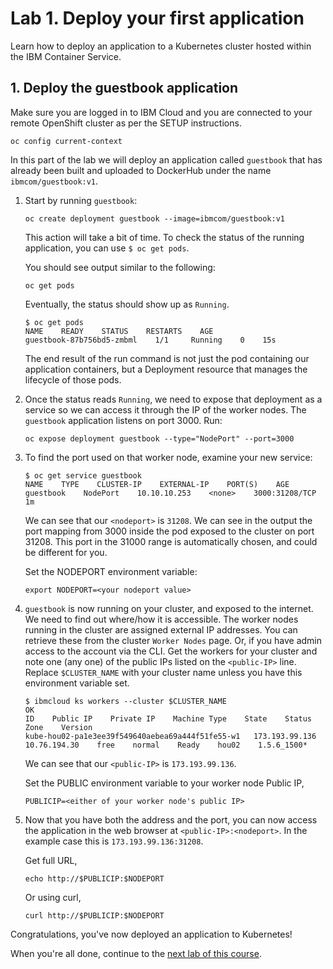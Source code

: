 # Lab 1. Deploy your first application

Learn how to deploy an application to a Kubernetes cluster hosted within the IBM Container Service.

## 1. Deploy the guestbook application

Make sure you are logged in to IBM Cloud and you are connected to your remote OpenShift cluster as per the SETUP instructions.

```
oc config current-context
```

In this part of the lab we will deploy an application called `guestbook`
that has already been built and uploaded to DockerHub under the name
`ibmcom/guestbook:v1`.

1. Start by running `guestbook`:

   ```shell
   oc create deployment guestbook --image=ibmcom/guestbook:v1
   ```

   This action will take a bit of time. To check the status of the running application, you can use `$ oc get pods`.

   You should see output similar to the following:

   ```console
   oc get pods
   ```

   Eventually, the status should show up as `Running`.

    ```console
    $ oc get pods
    NAME    READY    STATUS    RESTARTS    AGE
    guestbook-87b756bd5-zmbml    1/1     Running    0    15s
    ```

   The end result of the run command is not just the pod containing our application containers,
   but a Deployment resource that manages the lifecycle of those pods.

2. Once the status reads `Running`, we need to expose that deployment as a
   service so we can access it through the IP of the worker nodes.
   The `guestbook` application listens on port 3000.  Run:

   ```console
   oc expose deployment guestbook --type="NodePort" --port=3000
   ```

3. To find the port used on that worker node, examine your new service:

   ```console
   $ oc get service guestbook
   NAME    TYPE    CLUSTER-IP    EXTERNAL-IP    PORT(S)    AGE
   guestbook    NodePort    10.10.10.253    <none>    3000:31208/TCP    1m
   ```

   We can see that our `<nodeport>` is `31208`. We can see in the output the port mapping from 3000 inside the pod exposed to the cluster on port 31208. This port in the 31000 range is automatically chosen, and could be different for you.

   Set the NODEPORT environment variable:

   ```
   export NODEPORT=<your nodeport value>
   ```

4. `guestbook` is now running on your cluster, and exposed to the internet. We need to find out where/how it is accessible. The worker nodes running in the cluster are assigned external IP addresses. You can retrieve these from the cluster `Worker Nodes` page. Or, if you have admin access to the account via the CLI. Get the workers for your cluster and note one (any one) of the public IPs listed on the `<public-IP>` line. Replace `$CLUSTER_NAME` with your cluster name unless you have this environment variable set.

   ```console
   $ ibmcloud ks workers --cluster $CLUSTER_NAME
   OK
   ID    Public IP    Private IP    Machine Type    State    Status    Zone    Version  
   kube-hou02-pa1e3ee39f549640aebea69a444f51fe55-w1   173.193.99.136    10.76.194.30    free    normal    Ready    hou02    1.5.6_1500*
   ```

   We can see that our `<public-IP>` is `173.193.99.136`.

   Set the PUBLIC environment variable to your worker node Public IP,

   ```
   PUBLICIP=<either of your worker node's public IP>
   ```

5. Now that you have both the address and the port, you can now access the application in the web browser at `<public-IP>:<nodeport>`. In the example case this is `173.193.99.136:31208`.

    Get full URL,

    ```
    echo http://$PUBLICIP:$NODEPORT
    ```

    Or using curl,

    ```
    curl http://$PUBLICIP:$NODEPORT
    ```

Congratulations, you've now deployed an application to Kubernetes!

When you're all done, continue to the
[next lab of this course](../Lab2/README.md).
